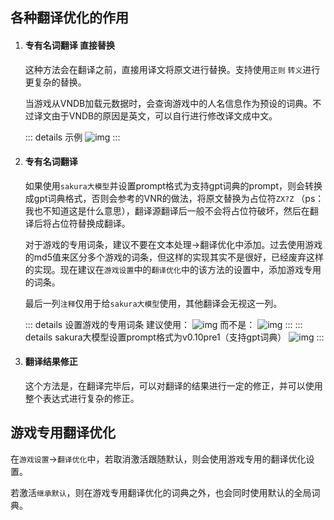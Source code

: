 ## 各种翻译优化的作用

1. #### 专有名词翻译 直接替换

    这种方法会在翻译之前，直接用译文将原文进行替换。支持使用`正则` `转义`进行更复杂的替换。

    当游戏从VNDB加载元数据时，会查询游戏中的人名信息作为预设的词典。不过译文由于VNDB的原因是英文，可以自行进行修改译文成中文。

    ::: details 示例
    ![img](https://image.lunatranslator.org/zh/transoptimi/1.png)
    :::


1. #### 专有名词翻译

    如果使用`sakura大模型`并设置prompt格式为支持gpt词典的prompt，则会转换成gpt词典格式，否则会参考的VNR的做法，将原文替换为占位符`ZX?Z` （ps：我也不知道这是什么意思），翻译源翻译后一般不会将占位符破坏，然后在翻译后将占位符替换成翻译。

    对于游戏的专用词条，建议不要在文本处理->翻译优化中添加。过去使用游戏的md5值来区分多个游戏的词条，但这样的实现其实不是很好，已经废弃这样的实现。现在建议在`游戏设置`中的`翻译优化`中的该方法的设置中，添加游戏专用的词条。

    最后一列`注释`仅用于给`sakura大模型`使用，其他翻译会无视这一列。
      
    ::: details 设置游戏的专用词条
    建议使用：
    ![img](https://image.lunatranslator.org/zh/transoptimi/2.png)
    而不是：
    ![img](https://image.lunatranslator.org/zh/transoptimi/3.png)
    :::
    ::: details sakura大模型设置prompt格式为v0.10pre1（支持gpt词典）
    ![img](https://image.lunatranslator.org/zh/transoptimi/4.png)
    :::

1. #### 翻译结果修正

    这个方法是，在翻译完毕后，可以对翻译的结果进行一定的修正，并可以使用整个表达式进行复杂的修正。

## 游戏专用翻译优化

在`游戏设置`->`翻译优化`中，若取消激活跟随默认，则会使用游戏专用的翻译优化设置。

若激活`继承默认`，则在游戏专用翻译优化的词典之外，也会同时使用默认的全局词典。
